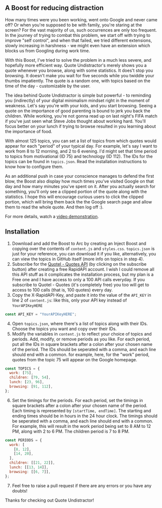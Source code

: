 ## A Boost for reducing distraction

How many times were you been working, went onto Google and never came off? Or when you're supposed to be with family, you're staring at the screen? For the vast majority of us, such occurrences are only too frequent. In the journey of trying to combat this problem, we start off with trying to improve "self control", and when that failed, we tried different extensions, slowly increasing in harshness - we might even have an extension which blocks us from Googling during work time.

With this Boost, I've tried to solve the problem in a much less severe, and hopefully more efficient way. Quote Undistractor's merely shows you a quote whenever you browse, along with some statistics. It does't stop you browsing. It doesn't make you wait for five seconds while you twiddle your thumbs impatiently. The quote is a random one, with topics based on the time of the day - customizable by the user.

The idea behind Quote Undistractor is simple but powerful - to reminding you (indirectly) of your digital minimalism mindset right in the moment of weakness. Let's say you're with your kids, and you start browsing. Seeing a quote on the importance of good parenting is bound to jerk you back the children. While working, you're not gonna read up on last night's FIFA match if you've just seen what Steve Jobs thought about working hard. You'll focus better on your lunch if trying to browse resulted in you learning about the importance of food.

With almost 125 topics, you can set a list of topics from which quotes would appear for each "period" of your typical day. For example, let's say I want to work from 8 to 12 morning, and 2 to 6 evening. I'd might set that time period to topics from motivational (ID 75) and technology (ID 112). The IDs for the topics can be found in `topics.json`. Read the installation instructions to know how to configure them.

As an additional push in case your conscience manages to defend the first blow, the Boost also display how much times you've visited Google on that day and how many minutes you've spent on it. After you actually search for something, you'll only see a clipped portion of the quote along with the statistics. I hope this will encourage curious users to click the clipped portion, which will bring them back the the Google search page and allow them to read the whole quote. And then log off :).

For more details, watch a [video demonstration](https://app.box.com/s/868otooovb86u6lagl6scwxgbocs666q).

## Installation

1. Download and add the Boost to Arc by creating an Inject Boost and copying over the contents of `content.js` and `styles.css`. `topics.json` is just for your reference, you can download it if you like, alternatively, you can view the topics in GitHub itself (more info on topics in step 4).
2. Subscribe for the [Quotel - Quotes API](https://rapidapi.com/skjaldbaka17/api/quotel-quotes) (by clicking on the subscribe button) after creating a free RapidAPI account. I wish I could remove all this API stuff as it complicates the installation process, but my plan is a Free one and I have access to only a 100 API calls everyday. If you subscribe to Quotel - Quotes (it's completely free) you too will get to access to 100 calls (that is, 100 quotes) every day.
3. Copy the X-RapidAPI-Key, and paste it into the value of the `API_KEY` in line 2 of `content.js`: like this, only your API key instead of `YourAPIKeyHERE`
```js
const API_KEY = "YourAPIKeyHERE";
```
4. Open `topics.json`, where there's a list of topics along with their IDs. Choose the topics you want and copy over their IDs.
5. Modify the variables in `content.js` to reflect your choice of topics and periods. Add, modify, or remove periods as you like. For each period, put all the IDs in square brackets after a colon after your chosen name of the period. The IDs should be seperated with a comma, and each line should end with a common. for example, here, for the "work" period, quotes from the topic 75 will appear on the Google homepage.

```js
const TOPICS = {
  work: [75],
  children: [79, 54],
  lunch: [23, 96],
  browsing: [91, 112],
};
```

6. Set the timings for the periods. For each period, set the timings in square brackets after a colon after your chosen name of the period. Each timing is represented by `[startTime, endTime]`. The starting and ending times should be in hours in the 24 hour clock. The timings should be seperated with a comma, and each line should end with a common. For example, this will result in the work period being set to 8 AM to 12 PM, along with 2 to 6 PM. The children period is 7 to 8 PM.

```js
const PERIODS = {
  work: [
    [8, 12],
    [14, 20],
  ],
  children: [[21, 22]],
  lunch: [[13, 14]],
  browsing: [[6, 7]],
};
```

7. Feel free to raise a pull request if there are any errors or you have any doubts!


Thanks for checking out Quote Undistractor!
